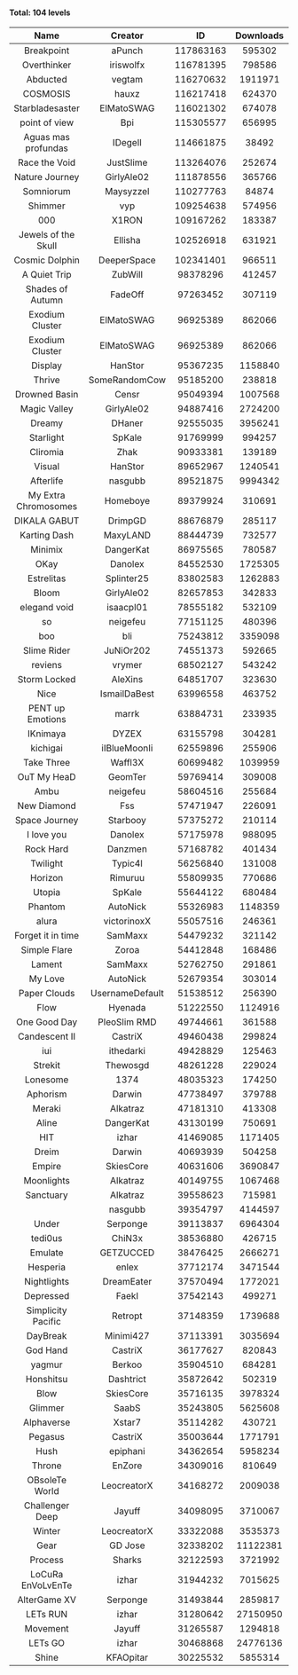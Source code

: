 #### Total: 104 levels

| Name | Creator | ID | Downloads | Likes |
|:---:|:---:|:---:|:---:|:---:|
| Breakpoint  | aPunch | 117863163 | 595302 | 46219
| Overthinker | iriswolfx | 116781395 | 798586 | 63108
| Abducted | vegtam | 116270632 | 1911971 | 116006
| COSMOSIS | hauxz | 116217418 | 624370 | 38888
| Starbladesaster | ElMatoSWAG | 116021302 | 674078 | 60371
| point of view        | Bpi | 115305577 | 656995 | 50037
| Aguas mas profundas | IDegelI | 114661875 | 38492 | 1932
| Race the Void | JustSlime | 113264076 | 252674 | 12230
| Nature Journey | GirlyAle02 | 111878556 | 365766 | 19564
| Somniorum | Maysyzzel | 110277763 | 84874 | 4431
| Shimmer | vyp | 109254638 | 574956 | 48029
| 000 | X1RON | 109167262 | 183387 | 7663
| Jewels of the Skull | Ellisha | 102526918 | 631921 | 27570
| Cosmic Dolphin | DeeperSpace | 102341401 | 966511 | 74571
| A Quiet Trip | ZubWill | 98378296 | 412457 | 33814
| Shades of Autumn | FadeOff | 97263452 | 307119 | 17911
| Exodium Cluster | ElMatoSWAG | 96925389 | 862066 | 89120
| Exodium Cluster | ElMatoSWAG | 96925389 | 862066 | 89120
| Display | HanStor | 95367235 | 1158840 | 105218
| Thrive | SomeRandomCow | 95185200 | 238818 | 15989
| Drowned Basin | Censr | 95049394 | 1007568 | 97300
| Magic Valley | GirlyAle02 | 94887416 | 2724200 | 266163
| Dreamy | DHaner | 92555035 | 3956241 | 349522
| Starlight | SpKale | 91769999 | 994257 | 102769
| Cliromia | Zhak | 90933381 | 139189 | 12249
| Visual | HanStor | 89652967 | 1240541 | 103719
| Afterlife | nasgubb | 89521875 | 9994342 | 608434
| My Extra Chromosomes | Homeboye | 89379924 | 310691 | 22801
| DIKALA GABUT | DrimpGD | 88676879 | 285117 | 18203
| Karting Dash | MaxyLAND | 88444739 | 732577 | 56180
| Minimix | DangerKat | 86975565 | 780587 | 69369
| OKay | Danolex | 84552530 | 1725305 | 147670
| Estrelitas | Splinter25 | 83802583 | 1262883 | 109099
| Bloom | GirlyAle02 | 82657853 | 342833 | 30688
| elegand void | isaacpl01 | 78555182 | 532109 | 35193
| so | neigefeu | 77151125 | 480396 | 34486
| boo | bli | 75243812 | 3359098 | 241536
| Slime Rider | JuNiOr202 | 74551373 | 592665 | 32532
| reviens | vrymer | 68502127 | 543242 | 34100
| Storm Locked | AleXins | 64851707 | 323630 | 25221
| Nice | IsmailDaBest | 63996558 | 463752 | 26460
| PENT up Emotions | marrk | 63884731 | 233935 | 15410
| IKnimaya | DYZEX | 63155798 | 304281 | 21153
| kichigai | iIBlueMoonIi | 62559896 | 255906 | 11567
| Take Three | Waffl3X | 60699482 | 1039959 | 91372
| OuT My HeaD | GeomTer | 59769414 | 309008 | 21357
| Ambu | neigefeu | 58604516 | 255684 | 24005
| New Diamond | Fss | 57471947 | 226091 | 16954
| Space Journey | Starbooy | 57375272 | 210114 | 15471
| I love you | Danolex | 57175978 | 988095 | 105743
| Rock Hard | Danzmen | 57168782 | 401434 | 33057
| Twilight | Typic4l | 56256840 | 131008 | 10695
| Horizon | Rimuruu | 55809935 | 770686 | 83259
| Utopia | SpKale | 55644122 | 680484 | 68009
| Phantom | AutoNick | 55326983 | 1148359 | 77794
| alura | victorinoxX | 55057516 | 246361 | 19672
| Forget it in time | SamMaxx | 54479232 | 321142 | 25692
| Simple Flare | Zoroa | 54412848 | 168486 | 23052
| Lament | SamMaxx | 52762750 | 291861 | 34112
| My Love | AutoNick | 52679354 | 303014 | 30315
| Paper Clouds | UsernameDefault | 51538512 | 256390 | 31733
| Flow | Hyenada | 51222550 | 1124916 | 121144
| One Good Day | PleoSlim RMD | 49744661 | 361588 | 38651
| Candescent II | CastriX | 49460438 | 299824 | 38588
| iui | ithedarki | 49428829 | 125463 | 17869
| Strekit | Thewosgd | 48261228 | 229024 | 31795
| Lonesome | 1374 | 48035323 | 174250 | 22635
| Aphorism | Darwin | 47738497 | 379788 | 48694
| Meraki | Alkatraz | 47181310 | 413308 | 48008
| Aline | DangerKat | 43130199 | 750691 | 78374
| HIT | izhar | 41469085 | 1171405 | 114642
| Dreim | Darwin | 40693939 | 504258 | 60263
| Empire | SkiesCore | 40631606 | 3690847 | 336724
| Moonlights | Alkatraz | 40149755 | 1067468 | 85024
| Sanctuary | Alkatraz | 39558623 | 715981 | 90262
|   | nasgubb | 39354797 | 4144597 | 291850
| Under | Serponge | 39113837 | 6964304 | 567040
| tedi0us | ChiN3x | 38536880 | 426715 | 53944
| Emulate | GETZUCCED | 38476425 | 2666271 | 245884
| Hesperia | enlex | 37712174 | 3471544 | 240083
| Nightlights | DreamEater | 37570494 | 1772021 | 159764
| Depressed | FaekI | 37542143 | 499271 | 67528
| Simplicity Pacific | Retropt | 37148359 | 1739688 | 179771
| DayBreak | Minimi427 | 37113391 | 3035694 | 300026
| God Hand | CastriX | 36177627 | 820843 | 102475
| yagmur | Berkoo | 35904510 | 684281 | 85537
| Honshitsu | Dashtrict | 35872642 | 502319 | 80614
| Blow | SkiesCore | 35716135 | 3978324 | 370827
| Glimmer | SaabS | 35243805 | 5625608 | 429942
| Alphaverse | Xstar7 | 35114282 | 430721 | 72231
| Pegasus | CastriX | 35003644 | 1771791 | 208960
| Hush | epiphani | 34362654 | 5958234 | 467577
| Throne | EnZore | 34309016 | 810649 | 101647
| OBsoleTe World | LeocreatorX | 34168272 | 2009038 | 194122
| Challenger Deep | Jayuff | 34098095 | 3710067 | 207349
| Winter | LeocreatorX | 33322088 | 3535373 | 344597
| Gear | GD Jose | 32338202 | 11122381 | 1316844
| Process | Sharks | 32122593 | 3721992 | 447708
| LoCuRa EnVoLvEnTe | izhar | 31944232 | 7015625 | 707989
| AlterGame XV | Serponge | 31493844 | 2859817 | 245708
| LETs  RUN | izhar | 31280642 | 27150950 | 2605367
| Movement | Jayuff | 31265587 | 1294818 | 147383
| LETs GO | izhar | 30468868 | 24776136 | 2191126
| Shine | KFAOpitar | 30225532 | 5855314 | 623697
